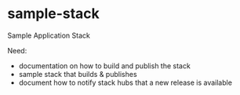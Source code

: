 # sample-stack
Sample Application Stack

Need:
* documentation on how to build and publish the stack
* sample stack that builds & publishes
* document how to notify stack hubs that a new release is available
